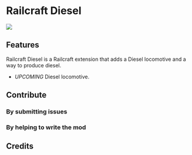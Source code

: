 # Railcraft Diesel

[![](https://img.shields.io/travis/Axelandre42/RailcraftDiesel.svg)](https://travis-ci.com/Axelandre42/RailcraftDiesel)

## Features

Railcraft Diesel is a Railcraft extension that adds a Diesel locomotive and a way to produce diesel.

* _UPCOMING_ Diesel locomotive.

## Contribute

### By submitting issues

### By helping to write the mod

## Credits